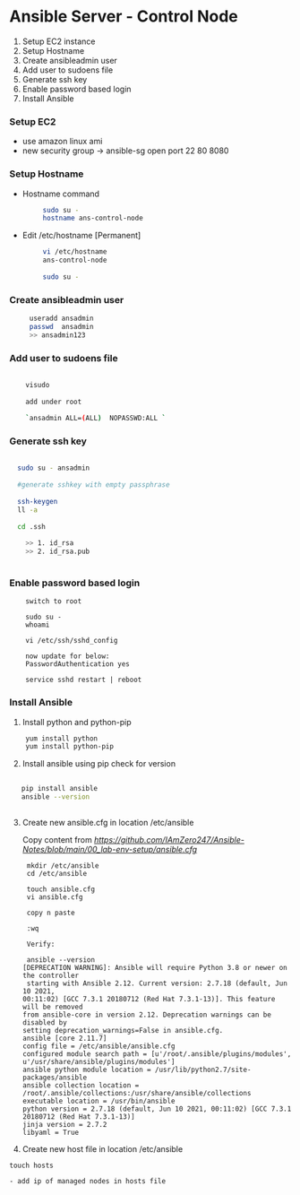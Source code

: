 # Ansible Server - Control Node

 1. Setup EC2 instance
 2. Setup Hostname
 3. Create ansibleadmin user
 4. Add user to sudoens file
 5. Generate ssh key
 6. Enable password based login
 7. Install Ansible
 
 
 
 
 ### Setup EC2 
    
      
- use amazon linux ami
- new security group -> ansible-sg
                open port  22
                           80
                           8080
                           
 ### Setup Hostname
    
- Hostname command
      
   ```sh
		sudo su - 
		hostname ans-control-node
   ``` 
    
- Edit /etc/hostname [Permanent]
    
   ```sh
        vi /etc/hostname
        ans-control-node
        
        sudo su -
   ```

 ### Create ansibleadmin user
 
   ```sh
		useradd ansadmin
		passwd  ansadmin
		>> ansadmin123
   ```
 
 ### Add user to sudoens file
   
   ```sh
      
	   visudo 
	   
	   add under root
	   
	   `ansadmin ALL=(ALL)	NOPASSWD:ALL `
   
   ```
   
 ### Generate ssh key
   
   ```sh
     
     sudo su - ansadmin 
	
     #generate sshkey with empty passphrase
	
     ssh-keygen
     ll -a
	
     cd .ssh
	
       >> 1. id_rsa
       >> 2. id_rsa.pub
	
   ```
    
### Enable password based login   


  ```
      switch to root 
    
      sudo su - 
      whoami
    
      vi /etc/ssh/sshd_config
    
      now update for below:
      PasswordAuthentication yes
    
      service sshd restart | reboot
   ```
 
 ### Install Ansible
 
   1. Install python and python-pip
   
   ```sh
       yum install python
       yum install python-pip
   ```
   
   2. Install ansible using pip check for version
     
   ```sh
     
      pip install ansible
      ansible --version
     
   ```
   
   3. Create new ansible.cfg in location /etc/ansible 

       Copy content from *https://github.com/IAmZero247/Ansible-Notes/blob/main/00_lab-env-setup/ansible.cfg*
     
        ```
	     mkdir /etc/ansible
	     cd /etc/ansible

	     touch ansible.cfg 
	     vi ansible.cfg

	     copy n paste 

	     :wq

	     Verify:

	     ansible --version
		[DEPRECATION WARNING]: Ansible will require Python 3.8 or newer on the controller
		 starting with Ansible 2.12. Current version: 2.7.18 (default, Jun 10 2021,
		00:11:02) [GCC 7.3.1 20180712 (Red Hat 7.3.1-13)]. This feature will be removed
		from ansible-core in version 2.12. Deprecation warnings can be disabled by
		setting deprecation_warnings=False in ansible.cfg.
		ansible [core 2.11.7]
		config file = /etc/ansible/ansible.cfg
		configured module search path = [u'/root/.ansible/plugins/modules', u'/usr/share/ansible/plugins/modules']
		ansible python module location = /usr/lib/python2.7/site-packages/ansible
		ansible collection location = /root/.ansible/collections:/usr/share/ansible/collections
		executable location = /usr/bin/ansible
		python version = 2.7.18 (default, Jun 10 2021, 00:11:02) [GCC 7.3.1 20180712 (Red Hat 7.3.1-13)]
		jinja version = 2.7.2
		libyaml = True
         ```
    
   4. Create new host file in location /etc/ansible
   
   ```
   touch hosts
   ```
   
    - add ip of managed nodes in hosts file
